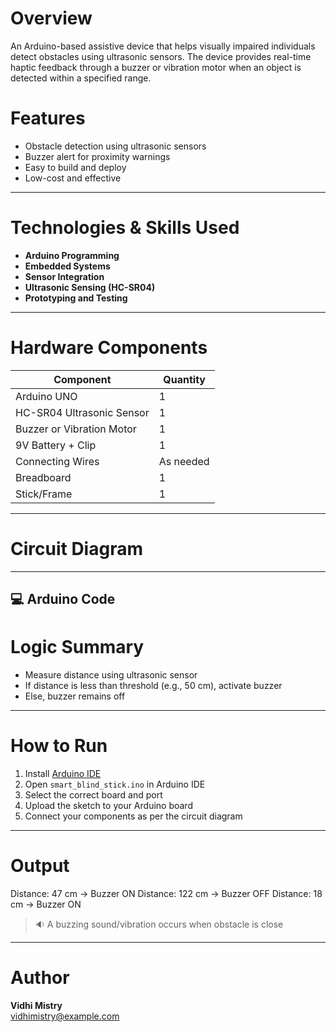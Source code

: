 # Overview
An Arduino-based assistive device that helps visually impaired individuals detect obstacles using ultrasonic sensors. The device provides real-time haptic feedback through a buzzer or vibration motor when an object is detected within a specified range.

# Features

- Obstacle detection using ultrasonic sensors
- Buzzer alert for proximity warnings
- Easy to build and deploy
- Low-cost and effective

---

# Technologies & Skills Used

- **Arduino Programming**
- **Embedded Systems**
- **Sensor Integration**
- **Ultrasonic Sensing (HC-SR04)**
- **Prototyping and Testing**

---

# Hardware Components

| Component           | Quantity |
|---------------------|----------|
| Arduino UNO         | 1        |
| HC-SR04 Ultrasonic Sensor | 1  |
| Buzzer or Vibration Motor | 1 |
| 9V Battery + Clip   | 1        |
| Connecting Wires    | As needed |
| Breadboard          | 1        |
| Stick/Frame         | 1        |

---

# Circuit Diagram



---
## 💻 Arduino Code


# Logic Summary

- Measure distance using ultrasonic sensor
- If distance is less than threshold (e.g., 50 cm), activate buzzer
- Else, buzzer remains off

---

# How to Run

1. Install [Arduino IDE](https://www.arduino.cc/en/software)
2. Open `smart_blind_stick.ino` in Arduino IDE
3. Select the correct board and port
4. Upload the sketch to your Arduino board
5. Connect your components as per the circuit diagram

---

# Output

Distance: 47 cm → Buzzer ON
Distance: 122 cm → Buzzer OFF
Distance: 18 cm → Buzzer ON

> 🔉 A buzzing sound/vibration occurs when obstacle is close

---

# Author
**Vidhi Mistry**  
vidhimistry@example.com  
